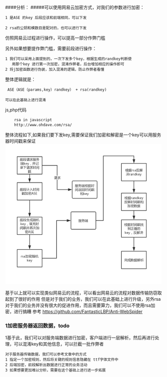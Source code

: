 ####分析：
#####可以使用网易云加密方式，对我们的参数进行加密：

    1 是ASE 的key 后段应该和前端相同，可以下发

    2 rsa的公钥和模数目是配对的，也可以进行下发



仿照网易云过程进行操作，可以提高一部分作弊门槛

另外如果想要提作弊门槛，需要前段进行操作：

    1 我们可以采用上面提到的，一次下发多个key，根据生成的randkey判断使
       用那个key 进行第一次加密，混淆作弊者，后台增加相应的操作即可
    2 将j加密函数进行伪装，加入混淆的逻辑，防止作弊者看懂

 整体逻辑就是：

     ASE（ASE（params,key）randkey） + rsa(randkey)

    可以在此基础上进行混淆
js,php代码
    
        rsa in javascript
        http://www.ohdave.com/rsa/
整体流程如下,如果我们要下发key,需要保证我们加密和解密是一个key可以用服务器时间戳来保证
![PNG](../images/process.png)


基于以上就可以实现类似网易云的流程，可以看出网易云的流程对数据传输防窃取起到了很好的作用
但是对于我们的业务，我们可以在此基础上进行升级，另外rsa对于我们的业务并没有很大的促进作用，而且需要算力，我们可以不使用rsa加密，进行搞糟
    参考 https://github.com/FantasticLBP/Anti-WebSpider 
### 1加密服务器返回数据，todo
 1基于此，我们可以对服务端数据进行加密，客户端进行一层解析，然后再进行处理，可以混淆key和其他信息，可以拦截一批作弊者
 
    对于服务器传输数据，我们可以参考文章中的方式 
    1 指定一个加密规则，然后将关键的规则信息隐藏在 ttf字体文件中
    2 后端加密，前段解析出数据进行正常的业务活动
    3 如果想要更加难以分析，需要在这个基础上进行进一步拓展




